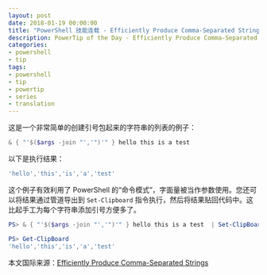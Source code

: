 ```yaml
---
layout: post
date: 2018-01-19 00:00:00
title: "PowerShell 技能连载 - Efficiently Produce Comma-Separated Strings"
description: PowerTip of the Day - Efficiently Produce Comma-Separated Strings
categories:
- powershell
- tip
tags:
- powershell
- tip
- powertip
- series
- translation
---
```

这是一个非常简单的创建引号包起来的字符串的列表的例子：

```powershell
& { "'$($args -join "','")'" } hello this is a test
```

以下是执行结果：

```powershell
'hello','this','is','a','test'
```

这个例子有效利用了 PowerShell 的“命令模式”，字面量被当作参数使用。您还可以将结果通过管道导出到 `Set-Clipboard` 指令执行，然后将结果贴回代码中。这比起手工为每个字符串添加引号方便多了。


```powershell
PS> & { "'$($args -join "','")'" } hello this is a test  | Set-ClipBoard

PS> Get-ClipBoard
'hello','this','is','a','test'
```

<!--more-->
本文国际来源：[Efficiently Produce Comma-Separated Strings](http://community.idera.com/powershell/powertips/b/tips/posts/efficiently-produce-comma-separated-strings)
